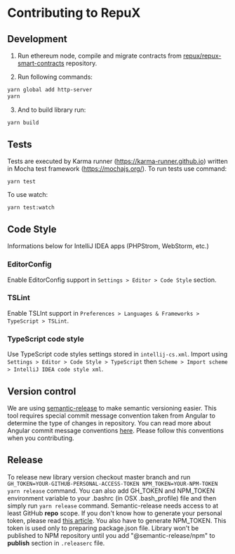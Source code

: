 # Contributing to RepuX

## Development
1. Run ethereum node, compile and migrate contracts from [repux/repux-smart-contracts](https://github.com/repux/repux-smart-contracts) repository.

2. Run following commands:
```bash
yarn global add http-server
yarn
```

3. And to build library run:
```bash
yarn build
```


## Tests
Tests are executed by Karma runner (https://karma-runner.github.io) written in Mocha test framework (https://mochajs.org/). To run tests use command: 

    yarn test
    
To use watch: 

    yarn test:watch    


## Code Style
Informations below for IntelliJ IDEA apps (PHPStrom, WebStorm, etc.)

### EditorConfig
Enable EditorConfig support in `Settings > Editor > Code Style` section. 

### TSLint
Enable TSLInt support in `Preferences > Languages & Frameworks > TypeScript > TSLint`.

### TypeScript code style
Use TypeScript code styles settings stored in  `intellij-cs.xml`. Import using `Settings > Editor > Code Style > TypeScript` then `Scheme > Import scheme > IntelliJ IDEA code style xml`.


## Version control
We are using [semantic-release](https://github.com/semantic-release/semantic-release) to make semantic versioning easier. 
This tool requires special commit message convention taken from Angular to determine the type of changes in repository. 
You can read more about Angular commit message conventions [here](https://github.com/angular/angular.js/blob/master/DEVELOPERS.md#-git-commit-guidelines).
Please follow this conventions when you contributing.

## Release
To release new library version checkout master branch and run `GH_TOKEN=YOUR-GITHUB-PERSONAL-ACCESS-TOKEN NPM_TOKEN=YOUR-NPM-TOKEN yarn release` command.
You can also add GH_TOKEN and NPM_TOKEN environment variable to your .bashrc (in OSX .bash_profile) file and then simply run `yarn release` command.
Semantic-release needs access to at least GitHub **repo** scope. If you don't know how to generate your personal token, please read 
[this article](https://help.github.com/articles/creating-a-personal-access-token-for-the-command-line/). You also have to generate NPM_TOKEN. This 
token is used only to preparing package.json file. Library won't be published to NPM repository until you add "@semantic-release/npm" to **publish** section
in `.releaserc` file.

